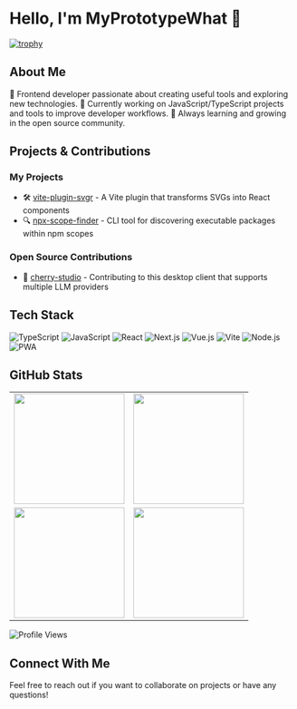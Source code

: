 # Hello, I'm MyPrototypeWhat 👋
[![trophy](https://github-profile-trophy.vercel.app/?username=MyPrototypeWhat&theme=flat&title=-Followers,-Reviews&no-frame=true)](https://github.com/ryo-ma/github-profile-trophy)

## About Me
💭 Frontend developer passionate about creating useful tools and exploring new technologies.
🔭 Currently working on JavaScript/TypeScript projects and tools to improve developer workflows.
🌱 Always learning and growing in the open source community.

## Projects & Contributions

### My Projects
- 🛠️ [vite-plugin-svgr](https://github.com/MyPrototypeWhat/vite-plugin-svgr) - A Vite plugin that transforms SVGs into React components
- 🔍 [npx-scope-finder](https://github.com/MyPrototypeWhat/npx-scope-finder) - CLI tool for discovering executable packages within npm scopes

### Open Source Contributions
- 🍒 [cherry-studio](https://github.com/CherryHQ/cherry-studio) - Contributing to this desktop client that supports multiple LLM providers

## Tech Stack
![TypeScript](https://img.shields.io/badge/TypeScript-007ACC?style=for-the-badge&logo=typescript&logoColor=white)
![JavaScript](https://img.shields.io/badge/JavaScript-F7DF1E?style=for-the-badge&logo=javascript&logoColor=black)
![React](https://img.shields.io/badge/React-20232A?style=for-the-badge&logo=react&logoColor=61DAFB)
![Next.js](https://img.shields.io/badge/Next.js-000000?style=for-the-badge&logo=nextdotjs&logoColor=white)
![Vue.js](https://img.shields.io/badge/Vue.js-35495E?style=for-the-badge&logo=vuedotjs&logoColor=4FC08D)
![Vite](https://img.shields.io/badge/Vite-646CFF?style=for-the-badge&logo=vite&logoColor=white)
![Node.js](https://img.shields.io/badge/Node.js-339933?style=for-the-badge&logo=nodedotjs&logoColor=white)
![PWA](https://img.shields.io/badge/PWA-5A0FC8?style=for-the-badge&logo=pwa&logoColor=white)

## GitHub Stats

<table>
  <tr>
    <td>
      <img height="195px" src="https://github-readme-stats.vercel.app/api?username=MyPrototypeWhat&show_icons=true&hide=issues&count_private=true&include_all_commits=true&hide_border=true&theme=default"/>
    </td>
    <td>
      <img height="195px" src="https://github-readme-stats.vercel.app/api/top-langs?username=MyPrototypeWhat&show_icons=true&locale=en&layout=compact&hide_border=true&card_width=320&langs_count=6&theme=default"/>
    </td>
  </tr>
  <tr>
    <td>
      <img height="195px" src="https://github-readme-streak-stats.herokuapp.com/?user=MyPrototypeWhat&hide_border=true&theme=default"/>
    </td>
    <td>
      <img height="195px" src="https://github-profile-summary-cards.vercel.app/api/cards/profile-details?username=MyPrototypeWhat&theme=github"/>
    </td>
  </tr>
</table>

![Profile Views](https://komarev.com/ghpvc/?username=MyPrototypeWhat&style=flat)

## Connect With Me
Feel free to reach out if you want to collaborate on projects or have any questions!

